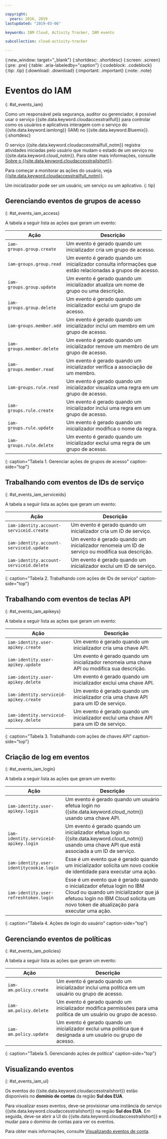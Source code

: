 ```yaml
---

copyright:
  years: 2016, 2019
lastupdated: "2019-03-06"

keywords: IBM Cloud, Activity Tracker, IAM events

subcollection: cloud-activity-tracker

---
```


{:new_window: target="_blank"}
{:shortdesc: .shortdesc}
{:screen: .screen}
{:pre: .pre}
{:table: .aria-labeledby="caption"}
{:codeblock: .codeblock}
{:tip: .tip}
{:download: .download}
{:important: .important}
{:note: .note}


# Eventos do IAM
{: #at_events_iam}

Como um responsável pela segurança, auditor ou gerenciador, é possível usar o serviço {{site.data.keyword.cloudaccesstrailfull}} para controlar como os usuários e aplicativos interagem com o serviço do {{site.data.keyword.iamlong}} (IAM) no {{site.data.keyword.Bluemix}}. 
{:shortdesc}

O serviço {{site.data.keyword.cloudaccesstrailfull_notm}} registra atividades iniciadas pelo usuário que mudam o estado de um serviço no {{site.data.keyword.cloud_notm}}. Para obter mais informações, consulte [Sobre o {{site.data.keyword.cloudaccesstrailshort}}](/docs/services/cloud-activity-tracker?topic=cloud-activity-tracker-activity_tracker_ov#activity_tracker_ov).

Para começar a monitorar as ações do usuário, veja [{{site.data.keyword.cloudaccesstrailfull_notm}}](/docs/services/cloud-activity-tracker?topic=cloud-activity-tracker-getting-started-with-cla#getting-started-with-cla). 

Um inicializador pode ser um usuário, um serviço ou um aplicativo.
{: tip}

## Gerenciando eventos de grupos de acesso
{: #at_events_iam_access}

A tabela a seguir lista as ações que geram um evento:

| Ação | Descrição |
|----------|---------|
| `iam-groups.group.create`   | Um evento é gerado quando um inicializador cria um grupo de acesso. | 
| `iam-groups.group.read`     | Um evento é gerado quando um inicializador consulta informações que estão relacionadas a grupos de acesso. |
| `iam-groups.group.update`   | Um evento é gerado quando um inicializador atualiza um nome de grupo ou uma descrição. |
| `iam-groups.group.delete`   | Um evento é gerado quando um inicializador exclui um grupo de acesso. |
| `iam-groups.member.add`     | Um evento é gerado quando um inicializador inclui um membro em um grupo de acesso. |
| `iam-groups.member.delete`  | Um evento é gerado quando um inicializador remove um membro de um grupo de acesso. |
| `iam-groups.member.read`    | Um evento é gerado quando um inicializador verifica a associação de um membro. |
| `iam-groups.rule.read`      | Um evento é gerado quando um inicializador visualiza uma regra em um grupo de acesso. |
| `iam-groups.rule.create`    | Um evento é gerado quando um inicializador inclui uma regra em um grupo de acesso. |
| `iam-groups.rule.update`    | Um evento é gerado quando um inicializador modifica o nome da regra. |
| `iam-groups.rule.delete`    | Um evento é gerado quando um inicializador exclui uma regra de um grupo de acesso. |
{: caption="Tabela 1. Gerenciar ações de grupos de acesso" caption-side="top"} 



## Trabalhando com eventos de IDs de serviço
{: #at_events_iam_serviceids}

A tabela a seguir lista as ações que geram um evento:

| Ação | Descrição |
|----------|---------|
| `iam-identity.account-serviceid.create` | Um evento é gerado quando um inicializador cria um ID de serviço.  | 
| `iam-identity.account-serviceid.update` | Um evento é gerado quando um inicializador renomeia um ID de serviço ou modifica sua descrição. | 
| `iam-identity.account-serviceid.delete` | Um evento é gerado quando um inicializador exclui um ID de serviço. | 
{: caption="Tabela 2. Trabalhando com ações de IDs de serviço" caption-side="top"} 


## Trabalhando com eventos de teclas API
{: #at_events_iam_apikeys}

A tabela a seguir lista as ações que geram um evento:

| Ação | Descrição |
|----------|---------|
| `iam-identity.user-apikey.create`      | Um evento é gerado quando um inicializador cria uma chave API. | 
| `iam-identity.user-apikey.update`      | Um evento é gerado quando um inicializador renomeia uma chave API ou modifica sua descrição. |  
| `iam-identity.user-apikey.delete`      | Um evento é gerado quando um inicializador exclui uma chave API. |  
| `iam-identity.serviceid-apikey.create` | Um evento é gerado quando um inicializador cria uma chave API para um ID de serviço. |  
| `iam-identity.serviceid-apikey.delete` | Um evento é gerado quando um inicializador exclui uma chave API para um ID de serviço. |  
{: caption="Tabela 3. Trabalhando com ações de chaves API" caption-side="top"} 


## Criação de log em eventos
{: #at_events_iam_login}

A tabela a seguir lista as ações que geram um evento:

| Ação | Descrição |
|----------|---------|
| `iam-identity.user-apikey.login`         | Um evento é gerado quando um usuário efetua login no {{site.data.keyword.cloud_notm}} usando uma chave API. |  
| `iam-identity.serviceid-apikey.login`    | Um evento é gerado quando um inicializador efetua login no {{site.data.keyword.cloud_notm}} usando uma chave API que está associada a um ID de serviço. |  
| `iam-identity.user-identitycookie.login` | Esse é um evento que é gerado quando um inicializador solicita um novo cookie de identidade para executar uma ação. |
| `iam-identity.user-refreshtoken.login`   | Esse é um evento que é gerado quando o inicializador efetua login no IBM Cloud ou quando um inicializador que já efetuou login no IBM Cloud solicita um novo token de atualização para executar uma ação. |
{: caption="Tabela 4. Ações de login do usuário" caption-side="top"} 


## Gerenciando eventos de políticas
{: #at_events_iam_policies}

A tabela a seguir lista as ações que geram um evento:

| Ação | Descrição |
|----------|---------|
| `iam-am.policy.create` | Um evento é gerado quando um inicializador inclui uma política em um usuário ou grupo de acesso. |
| `iam-am.policy.delete` | Um evento é gerado quando um inicializador modifica permissões para uma política de um usuário ou grupo de acesso.|
| `iam-am.policy.update` | Um evento é gerado quando um inicializador exclui uma política que é designada a um usuário ou grupo de acesso. |
{: caption="Tabela 5. Gerenciando ações de política" caption-side="top"} 


## Visualizando eventos
{: #at_events_iam_ui}

Os eventos do {{site.data.keyword.cloudaccesstrailshort}} estão disponíveis no **domínio de contas** da região **Sul dos EUA**.

Para visualizar esses eventos, deve-se provisionar uma instância do serviço {{site.data.keyword.cloudaccesstrailshort}} na região **Sul dos EUA**. Em seguida, deve-se abrir a UI do {{site.data.keyword.cloudaccesstrailshort}} e mudar para o domínio de contas para ver os eventos. 

Para obter mais informações, consulte [Visualizando eventos de conta](/docs/services/cloud-activity-tracker/how-to/manage-events-ui?topic=cloud-activity-tracker-view_acc_events#view_acc_events_account_events).



